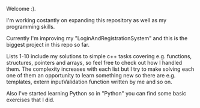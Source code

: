 Welcome :). 
    
I'm working costantly on expanding this repository as well as my programming skills. 

Currently I'm improving my "LoginAndRegistrationSystem" and this is the biggest project in this repo so far. 

Lists 1-10 include my solutions to simple c++ tasks covering e.g. functions, structures, pointers and arrays, so feel free to check out how I handled them. The complexity increases with each list but I try to make solving each one of them an opportunity to learn something new so there are e.g. templates, extern inputValidation function written by me and so on.

Also I've started learning Python so in "Python" you can find some basic exercises that I did.
